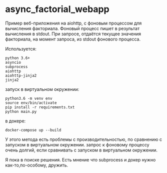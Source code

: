 # async_factorial_webapp
Пример веб-приложения на aiohttp, с фоновым процессом для вычисления факториала.
Фоновый процесс пишет в результат вычисления в stdout.
При запросе, отдаётся текущее значения факториала, на момент запроса, из stdout фонового процесса.

Используется:

    python 3.6+
    asyncio
    subprocess
    aiohttp
    aiohttp-jinja2
    jinja2

запуск в виртуальном окружении:

    python3.6 -m venv env
    source env/bin/activate
    pip install -r requirements.txt
    python main.py
 
в докере:

    docker-compose up --build
    
У этого метода есть проблемы с производительностью,
по сравнению с запуском в виртуальном окружении.
запрос к фоновому процессу очень долгий, если сравнивать с запуском в виртуальном окружении.

   
Я пока в поиске решения.
Есть мнение что subprocess и докер нужно как-то,по-особому, дружить.


